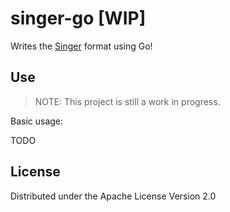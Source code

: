 # singer-go [WIP]

Writes the [Singer](https://github.com/singer-io/getting-started/blob/master/docs/SPEC.md) format using Go!

## Use

> NOTE: This project is still a work in progress.

Basic usage:

TODO

## License

Distributed under the Apache License Version 2.0
